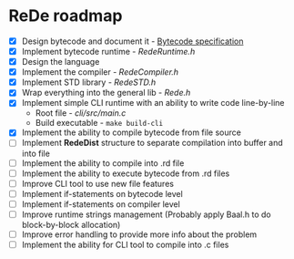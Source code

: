 # ReDe roadmap
 - [x] Design bytecode and document it - [Bytecode specification](https://github.com/Astroner/ReDe/blob/master/docs/Bytecode.md)
 - [x] Implement bytecode runtime - *RedeRuntime.h*
 - [x] Design the language
 - [x] Implement the compiler - *RedeCompiler.h*
 - [x] Implement STD library - *RedeSTD.h*
 - [x] Wrap everything into the general lib - *Rede.h*
 - [x] Implement simple CLI runtime with an ability to write code line-by-line
     - Root file -  *cli/src/main.c*
     - Build executable - ```make build-cli```
 - [x] Implement the ability to compile bytecode from file source
 - [ ] Implement **RedeDist** structure to separate compilation into buffer and into file
 - [ ] Implement the ability to compile into .rd file
 - [ ] Implement the ability to execute bytecode from .rd files
 - [ ] Improve CLI tool to use new file features
 - [ ] Implement if-statements on bytecode level
 - [ ] Implement if-statements on compiler level
 - [ ] Improve runtime strings management (Probably apply Baal.h to do block-by-block allocation)
 - [ ] Improve error handling to provide more info about the problem
 - [ ] Implement the ability for CLI tool to compile into .c files
